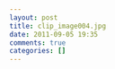 ```yaml
---
layout: post
title: clip_image004.jpg
date: 2011-09-05 19:35
comments: true
categories: []
---
```


